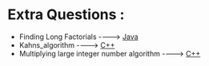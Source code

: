 # Extra Questions :

* Finding Long Factorials ----> [Java](/Code/Java/Long_Factorial.java)
* Kahns_algorithm ----> [C++](/Code/C++/Kahns_algorithm.cpp)
* Multiplying large integer number algorithm ----> [C++](/Code/C++/Multiplying_large_integer_number.cpp)
